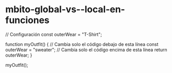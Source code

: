 # mbito-global-vs--local-en-funciones
// Configuración
const outerWear = "T-Shirt";

function myOutfit() {
  // Cambia solo el código debajo de esta línea
    const outerWear = "sweater";
  // Cambia solo el código encima de esta línea
  return outerWear;
}

myOutfit();
